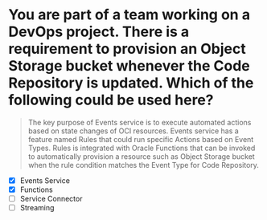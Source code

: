 # You are part of a team working on a DevOps project. There is a requirement to provision an Object Storage bucket whenever the Code Repository is updated. Which of the following could be used here?

> The key purpose of Events service is to execute automated actions based on state changes of OCI resources. Events service has a feature named Rules that could run specific Actions based on Event Types. Rules is integrated with Oracle Functions that can be invoked to automatically provision a resource such as Object Storage bucket when the rule condition matches the Event Type for Code Repository.

- [x] Events Service
- [x] Functions
- [ ] Service Connector
- [ ] Streaming